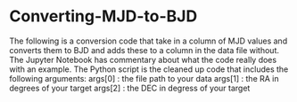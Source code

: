 # Converting-MJD-to-BJD
The following is a conversion code that take in a column of MJD values and converts them to BJD and adds these to a column in the data file without. 
The Jupyter Notebook has commentary about what the code really does with an example. 
The Python script is the cleaned up code that includes the following arguments:
  args[0] : the file path to your data 
  args[1] : the RA in degrees of your target
  args[2] : the DEC in degress of your target
